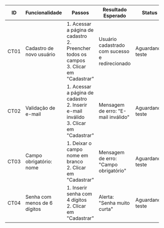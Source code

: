 | ID   | Funcionalidade             | Passos                                                                 | Resultado Esperado                                | Status           | Observações     |
|------|----------------------------|------------------------------------------------------------------------|---------------------------------------------------|------------------|-----------------|
| CT01 | Cadastro de novo usuário   | 1. Acessar a página de cadastro<br>2. Preencher todos os campos<br>3. Clicar em "Cadastrar" | Usuário cadastrado com sucesso e redirecionado   | Aguardando teste |                 |
| CT02 | Validação de e-mail        | 1. Acessar a página de cadastro<br>2. Inserir e-mail inválido<br>3. Clicar em "Cadastrar" | Mensagem de erro: "E-mail inválido"              | Aguardando teste |                 |
| CT03 | Campo obrigatório: nome    | 1. Deixar o campo nome em branco<br>2. Clicar em "Cadastrar"           | Mensagem de erro: "Campo obrigatório"            | Aguardando teste |                 |
| CT04 | Senha com menos de 6 dígitos | 1. Inserir senha com 4 dígitos<br>2. Clicar em "Cadastrar"            | Alerta: "Senha muito curta"                      | Aguardando teste |   
